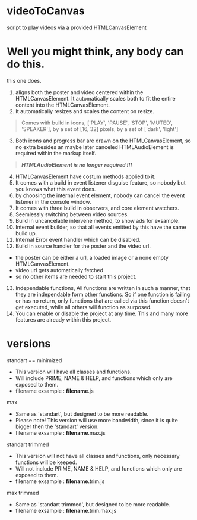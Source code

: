 # videoToCanvas
script to play videos via a provided HTMLCanvasElement
# Well you might think, any body can do this.
this one does.
1. aligns both the poster and video centered within the HTMLCanvasElement. It automatically scales both to fit the entire content into the HTMLCanvasElement.
2. It automatically resizes and scales the content on resize.
> Comes with build in icons, ['PLAY', 'PAUSE', 'STOP', 'MUTED', 'SPEAKER'], by a set of [16, 32] pixels, by a set of ['dark', 'light']
3. Both icons and progress bar are drawn on the HTMLCanvasElement, so no extra besides an maybe later canceled HTMLAudioElement is required within the markup itself.
> ***HTMLAudioElement is no longer required !!!***
4. HTMLCanvasElement have costum methods applied to it.
5. It comes with a build in event listener disguise feature, so nobody but you knows what this event does.
6. by choosing the internal event element, nobody can cancel the event listener in the console window.
7. It comes with three build in observers, and core element watchers.
8. Seemlessly switching between video sources.
9. Build in uncancelable intervene method, to show ads for exsample.
10. Internal event builder, so that all events emitted by this have the same build up.
11. Internal Error event handler which can be disabled.
12. Build in source handler for the poster and the video url.
- the poster can be either a url, a loaded image or a none empty HTMLCanvasElement.
- video url gets automatically fetched
- so no other items are needed to start this project.
13. Independable functions, All functions are written in such a manner, that they are independable form other functions. So if one function is failing or has no return, only functions that are called via this function doesn't get executed, while all others will function as surposed.
14. You can enable or disable the project at any time.
This and many more features are already within this project.
# versions
standart == minimized
- This version will have all classes and functions.
- Will include PRIME, NAME & HELP, and functions which only are exposed to them.
- filename exsample : __filename__.js

max
- Same as 'standart', but designed to be more readable.
- Please note! This version will use more bandwidth, since it is quite bigger then the 'standart' version.
- filename exsample : __filename__.max.js

standart trimmed
- This version will not have all classes and functions, only necessary functions will be keeped.
- Will not include PRIME, NAME & HELP, and functions which only are exposed to them.
- filename exsample : __filename__.trim.js

max trimmed
- Same as 'standart trimmed', but designed to be more readable.
- filename exsample : __filename__.trim.max.js
